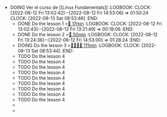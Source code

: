 - DOING Ver el curso de [[Linux Fundamentals]]
  :LOGBOOK:
  CLOCK: [2022-08-12 Fri 13:02:42]--[2022-08-12 Fri 14:53:06] =>  01:50:24
  CLOCK: [2022-08-13 Sat 08:53:46]
  :END:
	- DONE Do the lesson 1 >[🍅 17min](#agenda-pomo://?t=p-1660302316445-961)
	  :LOGBOOK:
	  CLOCK: [2022-08-12 Fri 13:02:43]--[2022-08-12 Fri 13:21:49] =>  00:19:06
	  :END:
	- DONE Do the lesson 2 >[🍅 50min](#agenda-pomo://?t=f-1660305319856-1500%2Cp-1660307197748-1487)
	  :LOGBOOK:
	  CLOCK: [2022-08-12 Fri 13:24:36]--[2022-08-12 Fri 14:53:00] =>  01:28:24
	  :END:
	- DOING Do the lesson 3 >[🍅🍅🍅🍅 111min](#agenda-pomo://?t=f-1660373637880-1500%2Cf-1660375918294-1500%2Cf-1660379071681-1500%2Cf-1660381508994-1500%2Cp-1660384642906-639)
	  :LOGBOOK:
	  CLOCK: [2022-08-13 Sat 08:53:44]
	  :END:
	- TODO Do the lesson 4
	- TODO Do the lesson 4
	- TODO Do the lesson 4
	- TODO Do the lesson 4
	- TODO Do the lesson 4
	- TODO Do the lesson 4
	- TODO Do the lesson 4
	- TODO Do the lesson 4
	- TODO Do the lesson 4
	-
	-